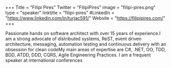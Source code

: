 +++
Title = "Filipi Pires"
Twitter = "FilipiPires"
image = "filipi-pires.png"
type = "speaker"
linktitle = "filipi-pires"
#LinkedIn = "https://www.linkedin.com/in/turjac591/"
Website = "https://filipipires.com/"
+++

Passionate hands on software architect with over 15 years of experience.I am a strong advocate of distributed systems, ReST, event driven architecture, messaging, automation testing and continuous delivery with an obsession for clean codeMy main areas of expertise are C#, .NET, OO, TDD, BDD, ATDD, DDD, CQRS, Agile Engineering Practices. I am a frequent speaker at international conferences





